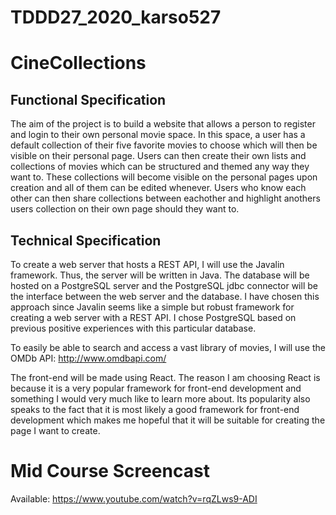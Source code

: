 # TDDD27_2020_karso527

# CineCollections

## Functional Specification

The aim of the project is to build a website that allows a person to register and login to their own personal movie space. In this space, a user has a default collection of their five favorite movies to choose which will then be visible on their personal page. Users can then create their own lists and collections of movies which can be structured and themed any way they want to. These collections will become visible on the personal pages upon creation and all of them can be edited whenever. Users who know each other can then share collections between eachother and highlight anothers users collection on their own page should they want to. 

## Technical Specification

To create a web server that hosts a REST API, I will use the Javalin framework. Thus, the server will be written in Java. The database will be hosted on a PostgreSQL server and the PostgreSQL jdbc connector will be the interface between the web server and the database. I have chosen this approach since Javalin seems like a simple but robust framework for creating a web server with a REST API. I chose PostgreSQL based on previous positive experiences with this particular database.

To easily be able to search and access a vast library of movies, I will use the OMDb API: http://www.omdbapi.com/

The front-end will be made using React. The reason I am choosing React is because it is a very popular framework for front-end development and something I would very much like to learn more about. Its popularity also speaks to the fact that it is most likely a good framework for front-end development which makes me hopeful that it will be suitable for creating the page I want to create.

# Mid Course Screencast

Available: https://www.youtube.com/watch?v=rqZLws9-ADI